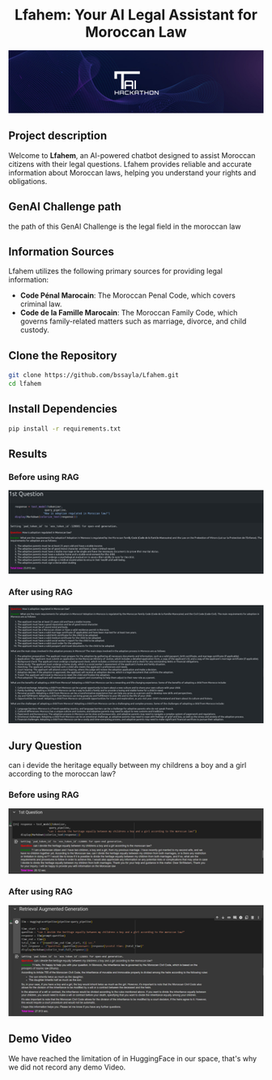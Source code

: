 <div align="center">

# Lfahem: Your AI Legal Assistant for Moroccan Law

<img src="images/tai.jpeg" alt="cover_image_thinkai">


</div>

## Project description

Welcome to **Lfahem**, an AI-powered chatbot designed to assist Moroccan citizens with their legal questions. 
Lfahem provides reliable and accurate information about Moroccan laws, helping you understand your rights and obligations.

## GenAI Challenge path 

the path of this GenAI Challenge is the legal field in the moroccan law

## Information Sources

Lfahem utilizes the following primary sources for providing legal information:

- **Code Pénal Marocain**: The Moroccan Penal Code, which covers criminal law.
- **Code de la Famille Marocain**: The Moroccan Family Code, which governs family-related matters such as marriage, divorce, and child custody.


## Clone the Repository

```bash
git clone https://github.com/bssayla/Lfahem.git
cd lfahem
```

## Install Dependencies
```bash
pip install -r requirements.txt
```

## Results
### Before using RAG

<img src="images/before.jpeg" alt="image Before RAG">

### After using RAG

<img src="images/after1.jpeg" alt="image After RAG">


## Jury Question 

can i devide the heritage equally between my childrens a boy and a girl according to the moroccan law?

### Before using RAG

<img src="images/last_one no rag.png" alt="image Before RAG">

### After using RAG

<img src="images/last_one.png" alt="image After RAG">

## Demo Video

We have reached the limitation of in HuggingFace in our space, that's why we did not record any demo Video.